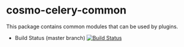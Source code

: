 cosmo-celery-common
===================

This package contains common modules that can be used by plugins.

- Build Status (master branch) [![Build Status](https://secure.travis-ci.org/CloudifySource/cosmo-celery-common.png?branch=master)](http://travis-ci.org/CloudifySource/cosmo-celery-common)

